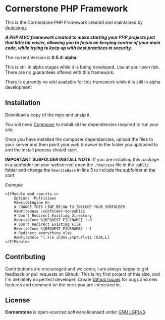 # **Cornerstone PHP Framework**

This is the Cornerstone PHP Framework created and maintained by [dpdesignz](https://github.com/dpDesignz/)

***A PHP MVC framework created to make starting your PHP projects just that little bit easier, allowing you to focus on keeping control of your main code, while trying to keep up with best practices in security.***

The current Version is **0.5.4-alpha**

This is still in alpha stages while it is being developed. Use at your own risk. There are no guarantees offered with this framework.

There is currently no wiki available for this framework while it is still in alpha development

## Installation

Download a copy of the repo and unzip it.

You will need [Composer](https://getcomposer.org/) to install all the dependencies required to run your site.

Once you have installed the composer dependencies, upload the files to your server and then point your web browser to the folder you uploaded to and the install process should start.

**IMPORTANT SUBFOLDER INSTALL NOTE:** If you are installing this package in a subfolder on your webserver, open the `.htaccess` file in the `public` folder and change the `RewriteBase` in line 5 to include the subfolder at the start

_Example_
```
<IfModule mod_rewrite.c>
    Options -Multiviews
    RewriteEngine On
    # CHANGE THIS LINE BELOW TO INCLUDE YOUR SUBFOLDER
    RewriteBase /subfolder-to/public
    # Don't Redirect Existing Directory
    RewriteCond %{REQUEST_FILENAME} !-d
    # Don't Redirect Existing File
    RewriteCond %{REQUEST_FILENAME} !-f
    # Redirect everything else
    RewriteRule ^(.+)$ index.php?url=$1 [QSA,L]
</IfModule>
```

## Contributing

Contributions are encouraged and welcome; I am always happy to get feedback or pull requests on Github! This is my first project of this size, and I'm definitely no perfect developer. Create [Github Issues](https://github.com/dpDesignz/cornerstone/issues) for bugs and new features and comment on the ones you are interested in.

## License

**Cornerstone** is open-sourced software licensed under [GNU LGPLv3](https://www.gnu.org/licenses/lgpl-3.0.en.html).